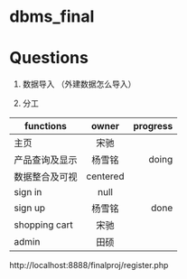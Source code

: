 # dbms_final
# Questions
1. 数据导入 （外建数据怎么导入）

2. 分工



| functions     | owner         | progress  |
| ------------- |:-------------:| -----:|
| 主页         | 宋驰 |  |
| 产品查询及显示         | 杨雪铭 | doing |
| 数据整合及可视    | centered      |   |
| sign in | null      |    |
| sign up | 杨雪铭      |    done |
| shopping cart | 宋驰      |     |
| admin | 田硕      |     |



http://localhost:8888/finalproj/register.php
